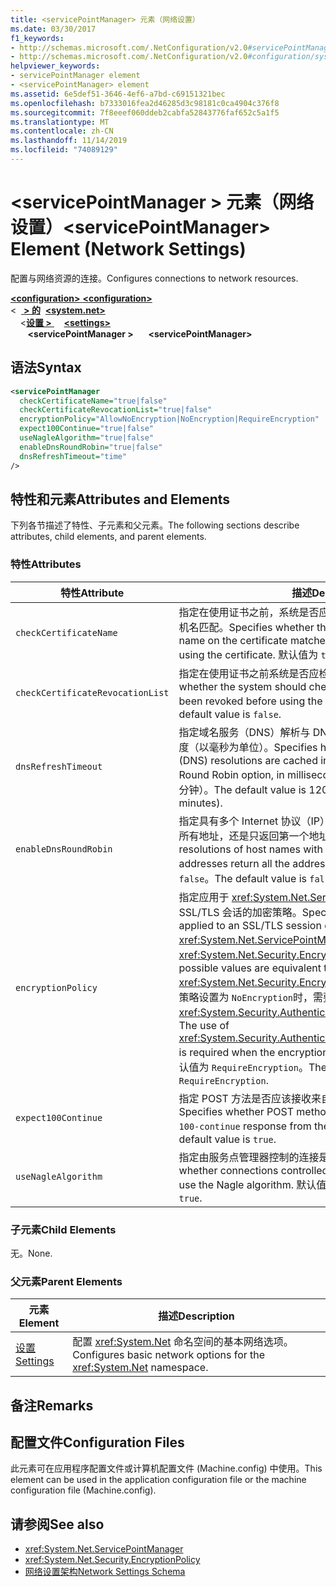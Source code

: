 ```yaml
---
title: <servicePointManager> 元素（网络设置）
ms.date: 03/30/2017
f1_keywords:
- http://schemas.microsoft.com/.NetConfiguration/v2.0#servicePointManager
- http://schemas.microsoft.com/.NetConfiguration/v2.0#configuration/system.net/settings/servicePointManager
helpviewer_keywords:
- servicePointManager element
- <servicePointManager> element
ms.assetid: 6e5def51-3646-4ef6-a7bd-c69151321bec
ms.openlocfilehash: b7333016fea2d46285d3c98181c0ca4904c376f8
ms.sourcegitcommit: 7f8eeef060ddeb2cabfa52843776faf652c5a1f5
ms.translationtype: MT
ms.contentlocale: zh-CN
ms.lasthandoff: 11/14/2019
ms.locfileid: "74089129"
---
```

# <a name="servicepointmanager-element-network-settings"></a><span data-ttu-id="97dd1-102">\<servicePointManager > 元素（网络设置）</span><span class="sxs-lookup"><span data-stu-id="97dd1-102">\<servicePointManager> Element (Network Settings)</span></span>
<span data-ttu-id="97dd1-103">配置与网络资源的连接。</span><span class="sxs-lookup"><span data-stu-id="97dd1-103">Configures connections to network resources.</span></span>  

<span data-ttu-id="97dd1-104">[ **\<configuration>** ](../configuration-element.md)</span><span class="sxs-lookup"><span data-stu-id="97dd1-104">[**\<configuration>**](../configuration-element.md)</span></span>\
<span data-ttu-id="97dd1-105">\<&nbsp;&nbsp;[ **> 的**](system-net-element-network-settings.md)</span><span class="sxs-lookup"><span data-stu-id="97dd1-105">&nbsp;&nbsp;[**\<system.net>**](system-net-element-network-settings.md)</span></span>\
<span data-ttu-id="97dd1-106">&nbsp;&nbsp;&nbsp;&nbsp;\<[**设置 >** ](settings-element-network-settings.md)</span><span class="sxs-lookup"><span data-stu-id="97dd1-106">&nbsp;&nbsp;&nbsp;&nbsp;[**\<settings>**](settings-element-network-settings.md)</span></span>\
<span data-ttu-id="97dd1-107">&nbsp;&nbsp;&nbsp;&nbsp;&nbsp;&nbsp; **\<servicePointManager >**</span><span class="sxs-lookup"><span data-stu-id="97dd1-107">&nbsp;&nbsp;&nbsp;&nbsp;&nbsp;&nbsp;**\<servicePointManager>**</span></span>

## <a name="syntax"></a><span data-ttu-id="97dd1-108">语法</span><span class="sxs-lookup"><span data-stu-id="97dd1-108">Syntax</span></span>  
  
```xml  
<servicePointManager  
  checkCertificateName="true|false"  
  checkCertificateRevocationList="true|false"  
  encryptionPolicy="AllowNoEncryption|NoEncryption|RequireEncryption"  
  expect100Continue="true|false"  
  useNagleAlgorithm="true|false"  
  enableDnsRoundRobin="true|false"  
  dnsRefreshTimeout="time"  
/>  
```  
  
## <a name="attributes-and-elements"></a><span data-ttu-id="97dd1-109">特性和元素</span><span class="sxs-lookup"><span data-stu-id="97dd1-109">Attributes and Elements</span></span>  
 <span data-ttu-id="97dd1-110">下列各节描述了特性、子元素和父元素。</span><span class="sxs-lookup"><span data-stu-id="97dd1-110">The following sections describe attributes, child elements, and parent elements.</span></span>  
  
### <a name="attributes"></a><span data-ttu-id="97dd1-111">特性</span><span class="sxs-lookup"><span data-stu-id="97dd1-111">Attributes</span></span>  
  
|<span data-ttu-id="97dd1-112">**特性**</span><span class="sxs-lookup"><span data-stu-id="97dd1-112">**Attribute**</span></span>|<span data-ttu-id="97dd1-113">**描述**</span><span class="sxs-lookup"><span data-stu-id="97dd1-113">**Description**</span></span>|  
|-------------------|---------------------|  
|`checkCertificateName`|<span data-ttu-id="97dd1-114">指定在使用证书之前，系统是否应验证证书上的名称是否与服务器主机名匹配。</span><span class="sxs-lookup"><span data-stu-id="97dd1-114">Specifies whether the system should verify that the name on the certificate matches the server host name before using the certificate.</span></span> <span data-ttu-id="97dd1-115">默认值为 `true`。</span><span class="sxs-lookup"><span data-stu-id="97dd1-115">The default value is `true`.</span></span>|  
|`checkCertificateRevocationList`|<span data-ttu-id="97dd1-116">指定在使用证书之前系统是否应检查证书是否已吊销。</span><span class="sxs-lookup"><span data-stu-id="97dd1-116">Specifies whether the system should check whether the certificate has been revoked before using the certificate.</span></span> <span data-ttu-id="97dd1-117">默认值为 `false`。</span><span class="sxs-lookup"><span data-stu-id="97dd1-117">The default value is `false`.</span></span>|  
|`dnsRefreshTimeout`|<span data-ttu-id="97dd1-118">指定域名服务（DNS）解析与 DNS 轮循机制选项一起缓存的时间长度（以毫秒为单位）。</span><span class="sxs-lookup"><span data-stu-id="97dd1-118">Specifies how long Domain Name Service (DNS) resolutions are cached in conjunction with the DNS Round Robin option, in milliseconds.</span></span> <span data-ttu-id="97dd1-119">默认值是 120,000 毫秒（2 分钟）。</span><span class="sxs-lookup"><span data-stu-id="97dd1-119">The default value is 120,000 milliseconds (two minutes).</span></span>|  
|`enableDnsRoundRobin`|<span data-ttu-id="97dd1-120">指定具有多个 Internet 协议（IP）地址的主机名的 DNS 解析是返回所有地址，还是只返回第一个地址。</span><span class="sxs-lookup"><span data-stu-id="97dd1-120">Specifies whether DNS resolutions of host names with multiple Internet Protocol (IP) addresses return all the addresses, or just the first one.</span></span> <span data-ttu-id="97dd1-121">默认值为 `false`。</span><span class="sxs-lookup"><span data-stu-id="97dd1-121">The default value is `false`.</span></span>|  
|`encryptionPolicy`|<span data-ttu-id="97dd1-122">指定应用于 <xref:System.Net.ServicePointManager> 实例上的 SSL/TLS 会话的加密策略。</span><span class="sxs-lookup"><span data-stu-id="97dd1-122">Specifies the encryption policy applied to an SSL/TLS session on a <xref:System.Net.ServicePointManager> instance.</span></span> <span data-ttu-id="97dd1-123">可能的值与 <xref:System.Net.Security.EncryptionPolicy> 枚举的值等效。</span><span class="sxs-lookup"><span data-stu-id="97dd1-123">The possible values are equivalent to the values for the <xref:System.Net.Security.EncryptionPolicy> enumeration.</span></span> <span data-ttu-id="97dd1-124">当加密策略设置为 `NoEncryption`时，需要使用 <xref:System.Security.Authentication.CipherAlgorithmType.Null>。</span><span class="sxs-lookup"><span data-stu-id="97dd1-124">The use of <xref:System.Security.Authentication.CipherAlgorithmType.Null> is required when the encryption policy is set to `NoEncryption`.</span></span> <span data-ttu-id="97dd1-125">默认值为 `RequireEncryption`。</span><span class="sxs-lookup"><span data-stu-id="97dd1-125">The default value is `RequireEncryption`.</span></span>|  
|`expect100Continue`|<span data-ttu-id="97dd1-126">指定 POST 方法是否应该接收来自服务器的 `100-continue` 响应。</span><span class="sxs-lookup"><span data-stu-id="97dd1-126">Specifies whether POST methods should expect to receive a `100-continue` response from the server.</span></span> <span data-ttu-id="97dd1-127">默认值为 `true`。</span><span class="sxs-lookup"><span data-stu-id="97dd1-127">The default value is `true`.</span></span>|  
|`useNagleAlgorithm`|<span data-ttu-id="97dd1-128">指定由服务点管理器控制的连接是否使用 Nagle 算法。</span><span class="sxs-lookup"><span data-stu-id="97dd1-128">Specifies whether connections controlled by the service point manager use the Nagle algorithm.</span></span> <span data-ttu-id="97dd1-129">默认值为 `true`。</span><span class="sxs-lookup"><span data-stu-id="97dd1-129">The default value is `true`.</span></span>|  
  
### <a name="child-elements"></a><span data-ttu-id="97dd1-130">子元素</span><span class="sxs-lookup"><span data-stu-id="97dd1-130">Child Elements</span></span>  
 <span data-ttu-id="97dd1-131">无。</span><span class="sxs-lookup"><span data-stu-id="97dd1-131">None.</span></span>  
  
### <a name="parent-elements"></a><span data-ttu-id="97dd1-132">父元素</span><span class="sxs-lookup"><span data-stu-id="97dd1-132">Parent Elements</span></span>  
  
|<span data-ttu-id="97dd1-133">**元素**</span><span class="sxs-lookup"><span data-stu-id="97dd1-133">**Element**</span></span>|<span data-ttu-id="97dd1-134">**描述**</span><span class="sxs-lookup"><span data-stu-id="97dd1-134">**Description**</span></span>|  
|-----------------|---------------------|  
|[<span data-ttu-id="97dd1-135">设置</span><span class="sxs-lookup"><span data-stu-id="97dd1-135">Settings</span></span>](settings-element-network-settings.md)|<span data-ttu-id="97dd1-136">配置 <xref:System.Net> 命名空间的基本网络选项。</span><span class="sxs-lookup"><span data-stu-id="97dd1-136">Configures basic network options for the <xref:System.Net> namespace.</span></span>|  
  
## <a name="remarks"></a><span data-ttu-id="97dd1-137">备注</span><span class="sxs-lookup"><span data-stu-id="97dd1-137">Remarks</span></span>  
  
## <a name="configuration-files"></a><span data-ttu-id="97dd1-138">配置文件</span><span class="sxs-lookup"><span data-stu-id="97dd1-138">Configuration Files</span></span>  
 <span data-ttu-id="97dd1-139">此元素可在应用程序配置文件或计算机配置文件 (Machine.config) 中使用。</span><span class="sxs-lookup"><span data-stu-id="97dd1-139">This element can be used in the application configuration file or the machine configuration file (Machine.config).</span></span>  
  
## <a name="see-also"></a><span data-ttu-id="97dd1-140">请参阅</span><span class="sxs-lookup"><span data-stu-id="97dd1-140">See also</span></span>

- <xref:System.Net.ServicePointManager>
- <xref:System.Net.Security.EncryptionPolicy>
- [<span data-ttu-id="97dd1-141">网络设置架构</span><span class="sxs-lookup"><span data-stu-id="97dd1-141">Network Settings Schema</span></span>](index.md)
